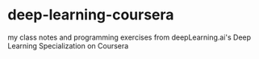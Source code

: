 # deep-learning-coursera
my class notes and programming exercises from deepLearning.ai's Deep Learning Specialization on Coursera
